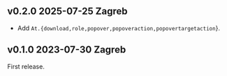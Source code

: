 v0.2.0 2025-07-25 Zagreb
------------------------

- Add `At.{download,role,popover,popoveraction,popovertargetaction`}.

v0.1.0 2023-07-30 Zagreb
------------------------

First release.
